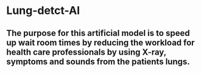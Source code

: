 # Lung-detct-AI
## The purpose for this artificial model is to speed up wait room times by reducing the workload for health care professionals by using X-ray, symptoms and sounds from the patients lungs.
